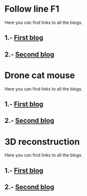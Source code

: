 # Follow line F1

Here you can find links to all the blogs.
## 1.- [First blog](https://github.com/alvarogharo/follow-line-f1/blob/master/follow_line/Blog1.md)
## 2.- [Second blog](https://github.com/alvarogharo/follow-line-f1/blob/master/follow_line/Blog2.md)

# Drone cat mouse

Here you can find links to all the blogs.
## 1.- [First blog](https://github.com/alvarogharo/follow-line-f1/blob/master/drone_cat_mouse/Blog1.md)
## 2.- [Second blog](https://github.com/alvarogharo/follow-line-f1/blob/master/drone_cat_mouse/Blog2.md)

# 3D reconstruction

Here you can find links to all the blogs.
## 1.- [First blog](https://github.com/alvarogharo/follow-line-f1/blob/master/3d_reconstruction/Blog1.md)
## 2.- [Second blog](https://github.com/alvarogharo/follow-line-f1/blob/master/3d_reconstruction/Blog2.md)
